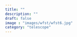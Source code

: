 ```yaml
---
title: ""
description: ""
draft: false
image : "images/wfst/wfst6.jpg"
category: "telescope"
---
```

